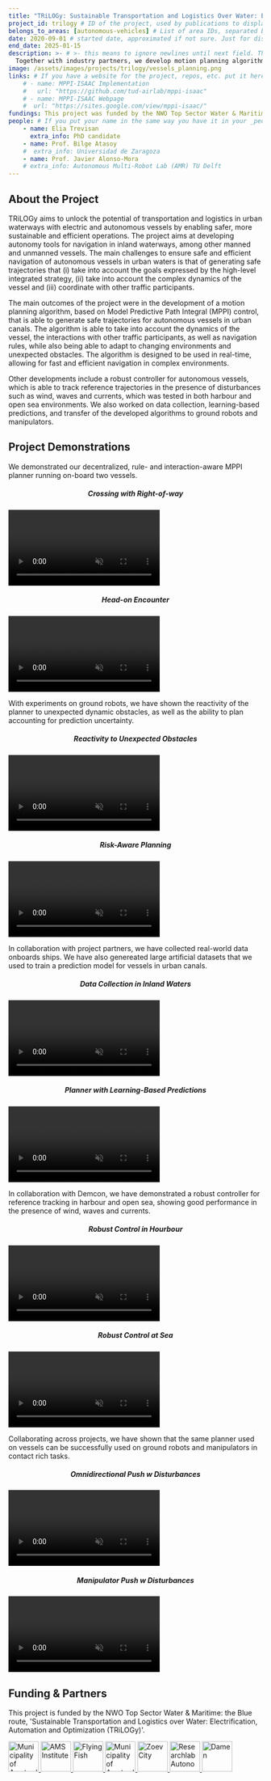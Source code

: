 ```yaml
---
title: "TRiLOGy: Sustainable Transportation and Logistics Over Water: Electrification, Automation, and Optimization"
project_id: trilogy # ID of the project, used by publications to display in this project.
belongs_to_areas: [autonomous-vehicles] # List of area IDs, separated by commas.
date: 2020-09-01 # started date, approximated if not sure. Just for display purposes and ordering
end_date: 2025-01-15
description: >- # >- this means to ignore newlines until next field. This is the short project description, displayed in the project's card"
  Together with industry partners, we develop motion planning algorithms to navigate urban canals accounting for the interactions with other vessels.
image: /assets/images/projects/trilogy/vessels_planning.png
links: # If you have a website for the project, repos, etc. put it here.
    # - name: MPPI-ISAAC Implementation
    #   url: "https://github.com/tud-airlab/mppi-isaac"
    # - name: MPPI-ISAAC Webpage
    #  url: "https://sites.google.com/view/mppi-isaac/"
fundings: This project was funded by the NWO Top Sector Water & Maritime, the Blue route.
people: # If you put your name in the same way you have it in your _people entry, your preferred link will be added. extra_info is optional.
    - name: Elia Trevisan
      extra_info: PhD candidate
    - name: Prof. Bilge Atasoy
    #  extra_info: Universidad de Zaragoza
    - name: Prof. Javier Alonso-Mora
    # extra_info: Autonomous Multi-Robot Lab (AMR) TU Delft
---
```

<!-- Here you put the main body of the page, in markdown. You can also mix in html, or change this .md to .html -->
<!-- The fields of People, Funding, Links and Publications will be generated automatically -->

## About the Project

TRiLOGy aims to unlock the potential of transportation and logistics in urban waterways with electric and autonomous vessels by enabling safer, more sustainable and efficient operations. The project aims at developing autonomy tools for navigation in inland waterways, among other manned and unmanned vessels. The main challenges to ensure safe and efficient navigation of autonomous vessels in urban waters is that of generating safe trajectories that (i) take into account the goals expressed by the high-level integrated strategy, (ii) take into account the complex dynamics of the vessel and (iii) coordinate with other traffic participants.

The main outcomes of the project were in the development of a motion planning algorithm, based on Model Predictive Path Integral (MPPI) control, that is able to generate safe trajectories for autonomous vessels in urban canals. The algorithm is able to take into account the dynamics of the vessel, the interactions with other traffic participants, as well as navigation rules, while also being able to adapt to changing environments and unexpected obstacles. The algorithm is designed to be used in real-time, allowing for fast and efficient navigation in complex environments.

Other developments include a robust controller for autonomous vessels, which is able to track reference trajectories in the presence of disturbances such as wind, waves and currents, which was tested in both harbour and open sea environments. We also worked on data collection, learning-based predictions, and transfer of the developed algorithms to ground robots and manipulators.

## Project Demonstrations
We demonstrated our decentralized, rule- and interaction-aware MPPI planner running on-board two vessels.

<div class="row row-cols-1 row-cols-sm-2 row-cols-md-2 g-2">
  <div class="col">
    <h5 align="center">Crossing with Right-of-way</h5>
    <div class="teaser-video d-flex justify-content-center">
      <div class="ratio ratio-16x9">
        <video id="teaser" autoplay="" muted="" controls="" loop="" playsinline="">
          <source src="{% include fix_link.html link='/assets/images/projects/trilogy/crossing_compressed.mp4' %}" type="video/mp4">
        </video>
      </div>
    </div>
    <p align="center">
    </p>
  </div>
  <div class="col">
    <h5 align="center">Head-on Encounter</h5>
    <div class="teaser-video d-flex justify-content-center">
      <div class="ratio ratio-16x9">
        <video id="teaser" autoplay="" muted="" controls="" loop="" playsinline="">
          <source src="{% include fix_link.html link='/assets/images/projects/trilogy/headon3_compressed.mp4' %}" type="video/mp4">
        </video>
      </div>
    </div>
    <p align="center">
    </p>
  </div>
</div>

With experiments on ground robots, we have shown the reactivity of the planner to unexpected dynamic obstacles, as well as the ability to plan accounting for prediction uncertainty.

<div class="row row-cols-1 row-cols-sm-2 row-cols-md-2 g-2">
  <div class="col">
    <h5 align="center">Reactivity to Unexpected Obstacles</h5>
    <div class="teaser-video d-flex justify-content-center">
      <div class="ratio ratio-16x9">
        <video id="teaser" autoplay="" muted="" controls="" loop="" playsinline="">
          <source src="{% include fix_link.html link='/assets/images/papers/biased_mppi/bias8_with_samples.m4v' %}" type="video/mp4">
        </video>
      </div>
    </div>
    <p align="center">
    </p>
  </div>
  <div class="col">
    <h5 align="center">Risk-Aware Planning</h5>
    <div class="teaser-video d-flex justify-content-center">
      <div class="ratio ratio-16x9">
        <video id="teaser" autoplay="" muted="" controls="" loop="" playsinline="">
          <source src="{% include fix_link.html link='/assets/images/projects/trilogy/dra_side_compressed.mp4' %}" type="video/mp4">
        </video>
      </div>
    </div>
    <p align="center">
    </p>
  </div>
</div>

In collaboration with project partners, we have collected real-world data onboards ships. We have also genereated large artificial datasets that we used to train a prediction model for vessels in urban canals.

<div class="row row-cols-1 row-cols-sm-2 row-cols-md-2 g-2">
  <div class="col">
    <h5 align="center">Data Collection in Inland Waters</h5>
    <div class="teaser-video d-flex justify-content-center">
      <div class="ratio ratio-16x9">
        <video id="teaser" autoplay="" muted="" controls="" loop="" playsinline="">
          <source src="{% include fix_link.html link='/assets/images/projects/trilogy/turn_dataonly_spedup.mp4' %}" type="video/mp4">
        </video>
      </div>
    </div>
    <p align="center">
    </p>
  </div>
  <div class="col">
    <h5 align="center">Planner with Learning-Based Predictions</h5>
    <div class="teaser-video d-flex justify-content-center">
      <div class="ratio ratio-16x9">
        <video id="teaser" autoplay="" muted="" controls="" loop="" playsinline="">
          <source src="{% include fix_link.html link='/assets/images/projects/trilogy/LBM_IAMPPI_compressed.mp4' %}" type="video/mp4">
        </video>
      </div>
    </div>
    <p align="center">
    </p>
  </div>
</div>

In collaboration with Demcon, we have demonstrated a robust controller for reference tracking in harbour and open sea, showing good performance in the presence of wind, waves and currents.

<div class="row row-cols-1 row-cols-sm-2 row-cols-md-2 g-2">
  <div class="col">
    <h5 align="center">Robust Control in Hourbour</h5>
    <div class="teaser-video d-flex justify-content-center">
      <div class="ratio ratio-16x9">
        <video id="teaser" autoplay="" muted="" controls="" loop="" playsinline="">
          <source src="{% include fix_link.html link='/assets/images/projects/trilogy/harbour_compressed.mp4' %}" type="video/mp4">
        </video>
      </div>
    </div>
    <p align="center">
    </p>
  </div>
  <div class="col">
    <h5 align="center">Robust Control at Sea</h5>
    <div class="teaser-video d-flex justify-content-center">
      <div class="ratio ratio-16x9">
        <video id="teaser" autoplay="" muted="" controls="" loop="" playsinline="">
          <source src="{% include fix_link.html link='/assets/images/projects/trilogy/sea_compressed.mp4' %}" type="video/mp4">
        </video>
      </div>
    </div>
    <p align="center">
    </p>
  </div>
</div>

Collaborating across projects, we have shown that the same planner used on vessels can be successfully used on ground robots and manipulators in contact rich tasks.

<div class="row row-cols-1 row-cols-sm-2 row-cols-md-2 g-2">
  <div class="col">
    <h5 align="center">Omnidirectional Push w Disturbances</h5>
    <div class="teaser-video d-flex justify-content-center">
      <div class="ratio ratio-16x9">
        <video id="teaser" autoplay="" muted="" controls="" loop="" playsinline="">
          <source src="{% include fix_link.html link='/assets/images/papers/isaac_mppi/omnipush480p.m4v' %}" type="video/mp4">
        </video>
      </div>
    </div>
    <p align="center"> 
    </p>
  </div>
  <div class="col">
    <h5 align="center">Manipulator Push w Disturbances</h5>
    <div class="teaser-video d-flex justify-content-center">
      <div class="ratio ratio-16x9">
        <video id="teaser" autoplay="" muted="" controls="" loop="" playsinline="">
          <source src="{% include fix_link.html link='/assets/images/papers/isaac_mppi/pandapush480.m4v' %}" type="video/mp4">
        </video>
      </div>
    </div>
    <p align="center">
    </p>
  </div>
</div>


## Funding & Partners

This project is funded by the NWO Top Sector Water & Maritime: the Blue route, 'Sustainable Transportation and Logistics over Water: Electrification, Automation and Optimization (TRiLOGy)'.

<div class="d-flex flex-row gap-2 flex-wrap justify-content-evenly mb-4 mt-4">
  <a itemprop="url" href="https://www.amsterdam.nl/">
  <img class="img-flex" height="60" src="{% include fix_link.html link='/assets/images/projects/trilogy/gemeente.png' %}" alt="Municipality of Amsterdam">
  </a>
  <a itemprop="url" href="https://www.ams-institute.org/">
  <img class="img-flex" height="60" src="{% include fix_link.html link='/assets/images/projects/trilogy/ams.png' %}" alt="AMS Institute">
  </a>
  <a itemprop="url" href="https://www.flying-fish.tech/">
  <img class="img-flex" height="60" src="{% include fix_link.html link='/assets/images/projects/trilogy/flying_fish.png' %}" alt="Flying Fish">
  </a>
  <a itemprop="url" href="https://demcon-unmanned.nl/">
  <img class="img-flex" height="60" src="{% include fix_link.html link='/assets/images/projects/trilogy/demcon.png' %}" alt="Municipality of Amsterdam">
  </a>
  <a itemprop="url" href="https://www.zoevcity.nl/">
  <img class="img-flex" height="60" src="{% include fix_link.html link='/assets/images/projects/trilogy/zoev.jpeg' %}" alt="Zoev City">
  </a>
  <a itemprop="url" href="https://rasdelft.nl/">
  <img class="img-flex" height="60" src="{% include fix_link.html link='/assets/images/projects/trilogy/ras.png' %}" alt="Researchlab Autonomous Shipping">
  </a>
  <a itemprop="url" href="https://www.damen.com/">
  <img class="img-flex" height="60" src="{% include fix_link.html link='/assets/images/projects/trilogy/damen.jpg' %}" alt="Damen">
  </a>
</div>
